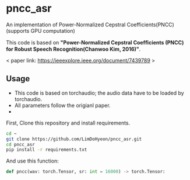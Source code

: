 # pncc_asr
An implementation of Power-Normalized Cepstral Coefficients(PNCC) (supports GPU computation)

This code is based on **"Power-Normalized Cepstral Coefﬁcients (PNCC) for Robust Speech Recognition(Chanwoo Kim, 2016)"**.

< paper link: https://ieeexplore.ieee.org/document/7439789 >


## Usage
- This code is based on torchaudio; the audio data have to be loaded by torchaudio.
- All parameters follow the origianl paper.
- 
First, Clone this repository and install requirements.
```bash
cd ~
git clone https://github.com/LimDoHyeon/pncc_asr.git
cd pncc_asr
pip install -r requirements.txt
```

And use this function:
```python
def pncc(wav: torch.Tensor, sr: int = 16000) -> torch.Tensor:
```

